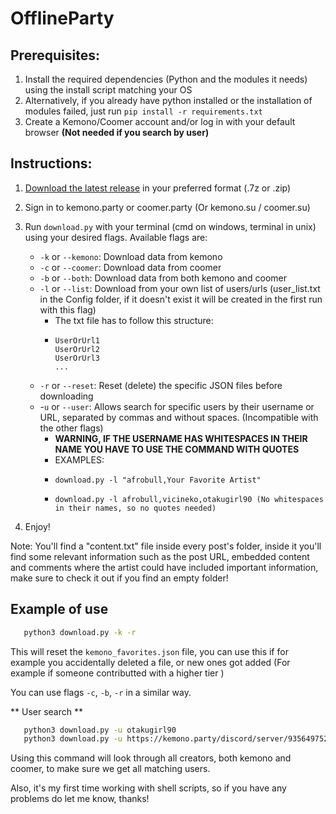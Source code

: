 
# OfflineParty

## Prerequisites:

1. Install the required dependencies (Python and the modules it needs) using the install script matching your OS
2. Alternatively, if you already have python installed or the installation of modules failed, just run ```pip install -r requirements.txt```
3. Create a Kemono/Coomer account and/or log in with your default browser **(Not needed if you search by user)**

## Instructions: 

1. [Download the latest release](https://github.com/2000GHz/OfflineParty/releases) in your preferred format (.7z or .zip)

2. Sign in to kemono.party or coomer.party (Or kemono.su / coomer.su)

3. Run `download.py` with your terminal (cmd on windows, terminal in unix) using your desired flags. Available flags are:
    - `-k` or `--kemono`: Download data from kemono
    - `-c` or `--coomer`: Download data from coomer
    - `-b` or `--both`: Download data from both kemono and coomer
    - `-l` or `--list`: Download from your own list of users/urls (user_list.txt in the Config folder, if it doesn't exist it will be created in the first run with this flag)
        - The txt file has to follow this structure:
        - ```
          UserOrUrl1
          UserOrUrl2
          UserOrUrl3
          ... 
    - `-r` or `--reset`: Reset (delete) the specific JSON files before downloading
    - -`u` or `--user`: Allows search for specific users by their username or URL, separated by commas and without spaces. (Incompatible with the other flags)
        - **WARNING, IF THE USERNAME HAS WHITESPACES IN THEIR NAME YOU HAVE TO USE THE COMMAND WITH QUOTES**
        - EXAMPLES:
        -     download.py -l "afrobull,Your Favorite Artist"
        -     download.py -l afrobull,vicineko,otakugirl90 (No whitespaces in their names, so no quotes needed)

4. Enjoy!

Note: You'll find a "content.txt" file inside every post's folder, inside it you'll find some relevant information such as the post URL, embedded content and comments where the artist could have included important information, make sure to check it out if you find an empty folder!

## Example of use

```bash
   python3 download.py -k -r
```
This will reset the `kemono_favorites.json` file, you can use this if for example you accidentally deleted a file, or new ones got added (For example if someone contributted with a higher tier )

You can use flags `-c`, `-b`, `-r` in a similar way.

** User search **
```bash
   python3 download.py -u otakugirl90
   python3 download.py -u https://kemono.party/discord/server/935649752475897936
```

Using this command will look through all creators, both kemono and coomer, to make sure we get all matching users.

Also, it's my first time working with shell scripts, so if you have any problems do let me know, thanks! 

